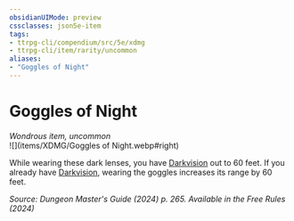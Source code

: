 ```yaml
---
obsidianUIMode: preview
cssclasses: json5e-item
tags:
- ttrpg-cli/compendium/src/5e/xdmg
- ttrpg-cli/item/rarity/uncommon
aliases: 
- "Goggles of Night"
---
```

# Goggles of Night
*Wondrous item, uncommon*  
![](items/XDMG/Goggles of Night.webp#right)  


While wearing these dark lenses, you have [Darkvision](senses.md#Darkvision) out to 60 feet. If you already have [Darkvision](senses.md#Darkvision), wearing the goggles increases its range by 60 feet.

*Source: Dungeon Master's Guide (2024) p. 265. Available in the Free Rules (2024)*